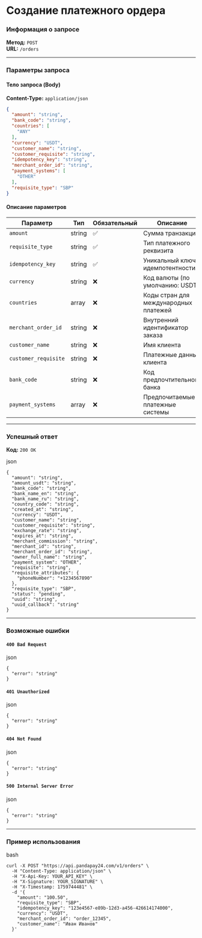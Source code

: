 # Создание платежного ордера

### Информация о запросе

**Метод:** `POST`\
**URL:** `/orders`

***

### Параметры запроса

#### Тело запроса (Body)

**Content-Type:** `application/json`

```json
{
  "amount": "string",
  "bank_code": "string",
  "countries": [
    "ANY"
  ],
  "currency": "USDT",
  "customer_name": "string",
  "customer_requisite": "string",
  "idempotency_key": "string",
  "merchant_order_id": "string",
  "payment_systems": [
    "OTHER"
  ],
  "requisite_type": "SBP"
}
```

#### Описание параметров

| Параметр             | Тип    | Обязательный | Описание                              |
| -------------------- | ------ | ------------ | ------------------------------------- |
| `amount`             | string | ✅            | Сумма транзакции                      |
| `requisite_type`     | string | ✅            | Тип платежного реквизита              |
| `idempotency_key`    | string | ✅            | Уникальный ключ идемпотентности       |
| `currency`           | string | ❌            | Код валюты (по умолчанию: USDT)       |
| `countries`          | array  | ❌            | Коды стран для международных платежей |
| `merchant_order_id`  | string | ❌            | Внутренний идентификатор заказа       |
| `customer_name`      | string | ❌            | Имя клиента                           |
| `customer_requisite` | string | ❌            | Платежные данные клиента              |
| `bank_code`          | string | ❌            | Код предпочтительного банка           |
| `payment_systems`    | array  | ❌            | Предпочитаемые платежные системы      |

***

### Успешный ответ

**Код:** `200 OK`

json

```
{
  "amount": "string",
  "amount_usdt": "string",
  "bank_code": "string",
  "bank_name_en": "string",
  "bank_name_ru": "string",
  "country_code": "string",
  "created_at": "string",
  "currency": "USDT",
  "customer_name": "string",
  "customer_requisite": "string",
  "exchange_rate": "string",
  "expires_at": "string",
  "merchant_commission": "string",
  "merchant_id": "string",
  "merchant_order_id": "string",
  "owner_full_name": "string",
  "payment_system": "OTHER",
  "requisite": "string",
  "requisite_attributes": {
    "phoneNumber": "+1234567890"
  },
  "requisite_type": "SBP",
  "status": "pending",
  "uuid": "string",
  "uuid_callback": "string"
}
```

***

### Возможные ошибки

#### `400 Bad Request`

json

```
{
  "error": "string"
}
```

#### `401 Unauthorized`

json

```
{
  "error": "string"
}
```

#### `404 Not Found`

json

```
{
  "error": "string"
}
```

#### `500 Internal Server Error`

json

```
{
  "error": "string"
}
```

***

### Пример использования

bash

```
curl -X POST "https://api.pandapay24.com/v1/orders" \
  -H "Content-Type: application/json" \
  -H "X-Api-Key: YOUR_API_KEY" \
  -H "X-Signature: YOUR_SIGNATURE" \
  -H "X-Timestamp: 1759744481" \
  -d '{
    "amount": "100.50",
    "requisite_type": "SBP",
    "idempotency_key": "123e4567-e89b-12d3-a456-426614174000",
    "currency": "USDT",
    "merchant_order_id": "order_12345",
    "customer_name": "Иван Иванов"
  }'
```
